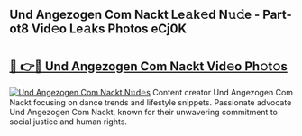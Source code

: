 ## Und Angezogen Com Nackt Le𝚊k𝚎d N𝚞𝚍e - Part-ot8 Vid𝚎o Le𝚊ks Photos eCj0K

# <h2><a href="http://fb656d.evod.top/?m=Und+Angezogen+Com+Nackt">🔗 👉🔴 Und Angezogen Com Nackt Vid𝚎o Ph𝚘t𝚘s</a></h2>

[![Und Angezogen Com Nackt N𝚞d𝚎s](https://i.imgur.com/8V9OHl7.gif)](http://fb656d.evod.top/?m=Und+Angezogen+Com+Nackt)
Content creator Und Angezogen Com Nackt focusing on dance trends and lifestyle snippets. Passionate advocate Und Angezogen Com Nackt, known for their unwavering commitment to social justice and human rights. 

